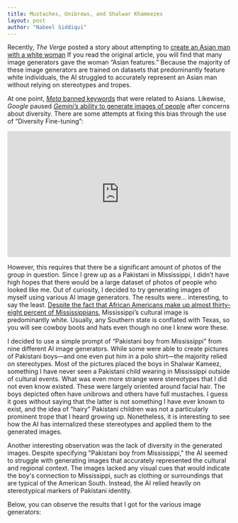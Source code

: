 ```yaml
---
title: Mustaches, Unibrows, and Shalwar Khameezes
layout: post
author: "Nabeel Siddiqui"
---
```


Recently, _The Verge_ posted a story about attempting to [create an Asian man with a white woman](https://www.theverge.com/2024/4/10/24122072/ai-generated-asian-man-white-woman-couple-gemini-dalle-midjourney-tests) If you read the original article, you will find that many image generators gave the woman “Asian features.” Because the majority of these image generators are trained on datasets that predominantly feature white individuals, the AI struggled to accurately represent an Asian man without relying on stereotypes and tropes. 

At one point, [_Meta_ banned keywords](https://www.theverge.com/2024/4/4/24121419/meta-instagram-ai-image-generator-asian-race) that were related to Asians. Likewise, _Google_ paused [_Gemini’s_ ability to generate images of people](https://www.theverge.com/2024/2/22/24079876/google-gemini-ai-photos-people-pause) after concerns about diversity. There are some attempts at fixing this bias through the use of “Diversity Fine-tuning”:


<div style="display: flex; justify-content: center;">
<iframe src="https://www.youtube.com/embed/5zLxoiBdG2U?si=wS4i08O6TJ-n2OJ_" title="YouTube video player" frameborder="0" allow="accelerometer; autoplay; clipboard-write; encrypted-media; gyroscope; picture-in-picture; web-share" referrerpolicy="strict-origin-when-cross-origin" allowfullscreen style="aspect-ratio: 16 / 9; width: 100% !important;"></iframe>
</div>

However, this requires that there be a significant amount of photos of the group in question. Since I grew up as a Pakistani in Mississippi, I didn’t have high hopes that there would be a large dataset of photos of people who looked like me. Out of curiosity, I decided to try generating images of myself using various AI image generators. The results were... interesting, to say the least. [Despite the fact that African Americans make up almost thirty-eight percent of Mississippians](https://en.wikipedia.org/wiki/Mississippi#Demographics), Mississippi’s cultural image is predominantly white. Usually, any Southern state is conflated with Texas, so you will see cowboy boots and hats even though no one I knew wore these.

I decided to use a simple prompt of “Pakistani boy from Mississippi” from nine different AI image generators. While some were able to create pictures of Pakistani boys—and one even put him in a polo shirt—the majority relied on stereotypes. Most of the pictures placed the boys in Shalwar Kameez, something I have never seen a Pakistani child wearing in Mississippi outside of cultural events. What was even more strange were stereotypes that I did not even know existed. These were largely oriented around facial hair. The boys depicted often have unibrows and others have full mustaches. I guess it goes without saying that the latter is not something I have ever known to exist, and the idea of “hairy” Pakistani children was not a particularly prominent trope that I heard growing up. Nonetheless, it is interesting to see how the AI has internalized these stereotypes and applied them to the generated images.

Another interesting observation was the lack of diversity in the generated images. Despite specifying "Pakistani boy from Mississippi," the AI seemed to struggle with generating images that accurately represented the cultural and regional context. The images lacked any visual cues that would indicate the boy's connection to Mississippi, such as clothing or surroundings that are typical of the American South. Instead, the AI relied heavily on stereotypical markers of Pakistani identity.

Below, you can observe the results that I got for the various image generators:

<div class="flourish-embed flourish-cards" data-src="visualisation/18195939"><script src="https://public.flourish.studio/resources/embed.js"></script></div>
